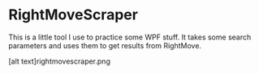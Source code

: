 # RightMoveScraper

This is a little tool I use to practice some WPF stuff. It takes some search parameters and uses them to get results from RightMove.

[alt text]rightmovescraper.png
